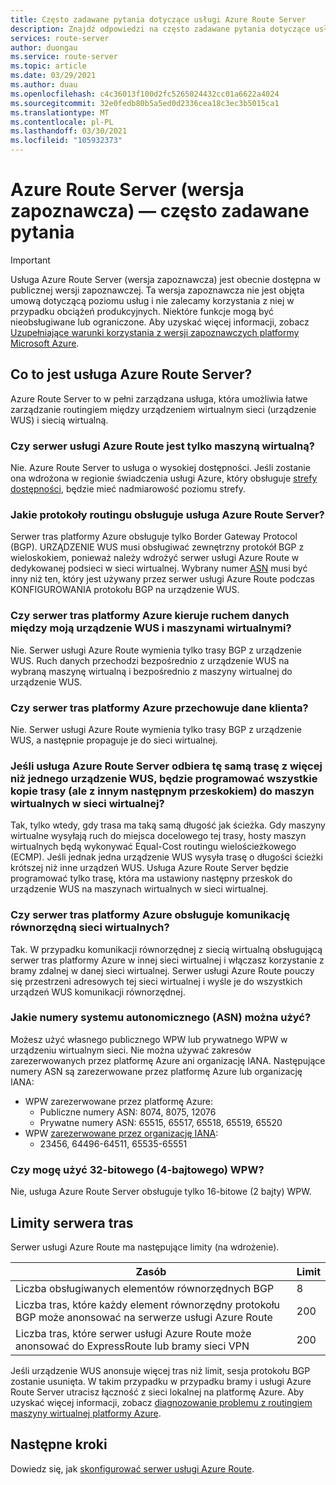 ```yaml
---
title: Często zadawane pytania dotyczące usługi Azure Route Server
description: Znajdź odpowiedzi na często zadawane pytania dotyczące usługi Azure Route Server.
services: route-server
author: duongau
ms.service: route-server
ms.topic: article
ms.date: 03/29/2021
ms.author: duau
ms.openlocfilehash: c4c36013f100d2fc5265024432cc01a6622a4024
ms.sourcegitcommit: 32e0fedb80b5a5ed0d2336cea18c3ec3b5015ca1
ms.translationtype: MT
ms.contentlocale: pl-PL
ms.lasthandoff: 03/30/2021
ms.locfileid: "105932373"
---
```

# <a name="azure-route-server-preview-faq"></a>Azure Route Server (wersja zapoznawcza) — często zadawane pytania

> [!IMPORTANT]
> Usługa Azure Route Server (wersja zapoznawcza) jest obecnie dostępna w publicznej wersji zapoznawczej.
> Ta wersja zapoznawcza nie jest objęta umową dotyczącą poziomu usług i nie zalecamy korzystania z niej w przypadku obciążeń produkcyjnych. Niektóre funkcje mogą być nieobsługiwane lub ograniczone.
> Aby uzyskać więcej informacji, zobacz [Uzupełniające warunki korzystania z wersji zapoznawczych platformy Microsoft Azure](https://azure.microsoft.com/support/legal/preview-supplemental-terms/).

## <a name="what-is-azure-route-server"></a>Co to jest usługa Azure Route Server?

Azure Route Server to w pełni zarządzana usługa, która umożliwia łatwe zarządzanie routingiem między urządzeniem wirtualnym sieci (urządzenie WUS) i siecią wirtualną.

### <a name="is-azure-route-server-just-a-vm"></a>Czy serwer usługi Azure Route jest tylko maszyną wirtualną?

Nie. Azure Route Server to usługa o wysokiej dostępności. Jeśli zostanie ona wdrożona w regionie świadczenia usługi Azure, który obsługuje [strefy dostępności](../availability-zones/az-overview.md), będzie mieć nadmiarowość poziomu strefy.

### <a name="what-routing-protocols-does-azure-route-server-support"></a><a name = "protocol"></a>Jakie protokoły routingu obsługuje usługa Azure Route Server?

Serwer tras platformy Azure obsługuje tylko Border Gateway Protocol (BGP). URZĄDZENIE WUS musi obsługiwać zewnętrzny protokół BGP z wieloskokiem, ponieważ należy wdrożyć serwer usługi Azure Route w dedykowanej podsieci w sieci wirtualnej. Wybrany numer [ASN](https://en.wikipedia.org/wiki/Autonomous_system_(Internet)) musi być inny niż ten, który jest używany przez serwer usługi Azure Route podczas KONFIGUROWANIA protokołu BGP na urządzenie WUS.

### <a name="does-azure-route-server-route-data-traffic-between-my-nva-and-my-vms"></a>Czy serwer tras platformy Azure kieruje ruchem danych między moją urządzenie WUS i maszynami wirtualnymi?

Nie. Serwer usługi Azure Route wymienia tylko trasy BGP z urządzenie WUS. Ruch danych przechodzi bezpośrednio z urządzenie WUS na wybraną maszynę wirtualną i bezpośrednio z maszyny wirtualnej do urządzenie WUS.

### <a name="does-azure-route-server-store-customer-data"></a>Czy serwer tras platformy Azure przechowuje dane klienta?
Nie. Serwer usługi Azure Route wymienia tylko trasy BGP z urządzenie WUS, a następnie propaguje je do sieci wirtualnej.

### <a name="if-azure-route-server-receives-the-same-route-from-more-than-one-nva-will-it-program-all-copies-of-the-route-but-each-with-a-different-next-hop-to-the-vms-in-the-virtual-network"></a>Jeśli usługa Azure Route Server odbiera tę samą trasę z więcej niż jednego urządzenie WUS, będzie programować wszystkie kopie trasy (ale z innym następnym przeskokiem) do maszyn wirtualnych w sieci wirtualnej?

Tak, tylko wtedy, gdy trasa ma taką samą długość jak ścieżka. Gdy maszyny wirtualne wysyłają ruch do miejsca docelowego tej trasy, hosty maszyn wirtualnych będą wykonywać Equal-Cost routingu wielościeżkowego (ECMP). Jeśli jednak jedna urządzenie WUS wysyła trasę o długości ścieżki krótszej niż inne urządzeń WUS. Usługa Azure Route Server będzie programować tylko trasę, która ma ustawiony następny przeskok do urządzenie WUS na maszynach wirtualnych w sieci wirtualnej.

### <a name="does-azure-route-server-support-vnet-peering"></a>Czy serwer tras platformy Azure obsługuje komunikację równorzędną sieci wirtualnych?

Tak. W przypadku komunikacji równorzędnej z siecią wirtualną obsługującą serwer tras platformy Azure w innej sieci wirtualnej i włączasz korzystanie z bramy zdalnej w danej sieci wirtualnej. Serwer usługi Azure Route pouczy się przestrzeni adresowych tej sieci wirtualnej i wyśle je do wszystkich urządzeń WUS komunikacji równorzędnej.

### <a name="what-autonomous-system-numbers-asns-can-i-use"></a>Jakie numery systemu autonomicznego (ASN) można użyć?

Możesz użyć własnego publicznego WPW lub prywatnego WPW w urządzeniu wirtualnym sieci. Nie można używać zakresów zarezerwowanych przez platformę Azure ani organizację IANA.
Następujące numery ASN są zarezerwowane przez platformę Azure lub organizację IANA:

* WPW zarezerwowane przez platformę Azure:
    * Publiczne numery ASN: 8074, 8075, 12076
    * Prywatne numery ASN: 65515, 65517, 65518, 65519, 65520
* WPW [zarezerwowane przez organizację IANA](http://www.iana.org/assignments/iana-as-numbers-special-registry/iana-as-numbers-special-registry.xhtml):
    * 23456, 64496-64511, 65535-65551

### <a name="can-i-use-32-bit-4-byte-asns"></a>Czy mogę użyć 32-bitowego (4-bajtowego) WPW?

Nie, usługa Azure Route Server obsługuje tylko 16-bitowe (2 bajty) WPW.

## <a name="route-server-limits"></a><a name = "limitations"></a>Limity serwera tras

Serwer usługi Azure Route ma następujące limity (na wdrożenie).

| Zasób | Limit |
|----------|-------|
| Liczba obsługiwanych elementów równorzędnych BGP | 8 |
| Liczba tras, które każdy element równorzędny protokołu BGP może anonsować na serwerze usługi Azure Route | 200 |
| Liczba tras, które serwer usługi Azure Route może anonsować do ExpressRoute lub bramy sieci VPN | 200 |

Jeśli urządzenie WUS anonsuje więcej tras niż limit, sesja protokołu BGP zostanie usunięta. W takim przypadku w przypadku bramy i usługi Azure Route Server utracisz łączność z sieci lokalnej na platformę Azure. Aby uzyskać więcej informacji, zobacz [diagnozowanie problemu z routingiem maszyny wirtualnej platformy Azure](../virtual-network/diagnose-network-routing-problem.md).

## <a name="next-steps"></a>Następne kroki

Dowiedz się, jak [skonfigurować serwer usługi Azure Route](quickstart-configure-route-server-powershell.md).
